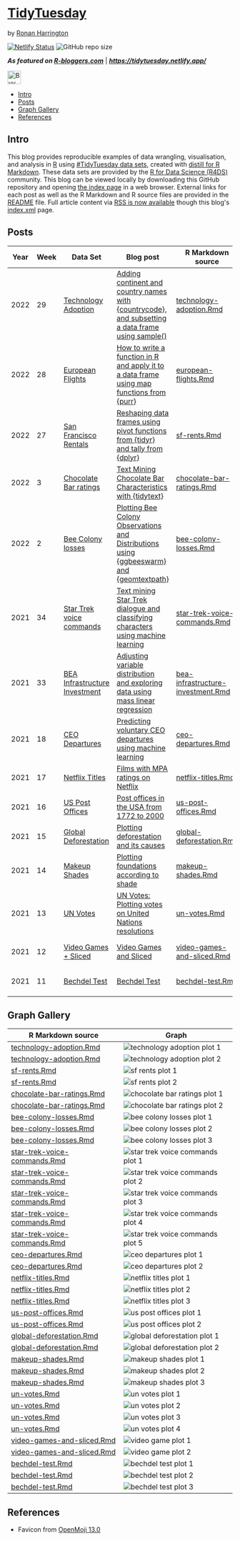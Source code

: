 # [TidyTuesday](https://github.com/rnnh/TidyTuesday/)

by [Ronan Harrington](https://github.com/rnnh/)

[![Netlify Status](https://api.netlify.com/api/v1/badges/f8211364-bd13-41ac-97b2-e9ed92e9c615/deploy-status)](https://app.netlify.com/sites/tidytuesday/deploys)
![GitHub repo size](https://img.shields.io/github/repo-size/rnnh/TidyTuesday)

***As featured on [R-bloggers.com](https://www.r-bloggers.com/author/ronan-harrington/)*** | ***<https://tidytuesday.netlify.app/>***

<a href='https://ko-fi.com/rnn_h' target='_blank'><img height='30' style='border:0px;height:30px;' src='https://az743702.vo.msecnd.net/cdn/kofi3.png?v=0' border='0' alt='Buy Me a Coffee at ko-fi.com'> </a>

- [Intro](#intro)
- [Posts](#posts)
- [Graph Gallery](#graph-gallery)
- [References](#references)

## Intro

This blog provides reproducible examples of data wrangling, visualisation, and analysis in [R](https://www.r-project.org/) using [#TidyTuesday data sets](https://github.com/rfordatascience/tidytuesday), created with [distill for R Markdown](https://github.com/rstudio/distill).
These data sets are provided by the [R for Data Science (R4DS)](https://github.com/rfordatascience) community.
This blog can be viewed locally by downloading this GitHub repository and opening [the index page](_site/index.html) in a web browser.
External links for each post as well as the R Markdown and R source files are provided in the [README](https://github.com/rnnh/TidyTuesday/blob/main/README.md#posts) file.
Full article content via [RSS is now available](https://github.com/rnnh/TidyTuesday/commit/3608329d5a880c6d9647c0d4e21c9763388de618) though this blog's [index.xml](https://tidytuesday.netlify.app/index.xml) page.

## Posts

| Year | Week | Data Set | Blog post | R Markdown source | R source | External links | Preview Plot |
| ---- | ---- | -------- | --------- | ----------------- | -------- | -------------- | ----- |
| 2022 | 29   | [Technology Adoption](https://github.com/rfordatascience/tidytuesday/blob/master/data/2022/2022-07-19/readme.md) | [Adding continent and country names with {countrycode}, and subsetting a data frame using sample()](https://tidytuesday.netlify.app/posts/2022-07-21-technology-adoption/) | [technology-adoption.Rmd](_posts/2022-07-21-technology-adoption/technology-adoption.Rmd) | [technology-adoption.R](_posts/2022-07-21-technology-adoption/technology-adoption.R) | [@Rbloggers](https://twitter.com/Rbloggers/status/1549925864686632961) [r-bloggers.com](https://r-bloggers.com/?p=329290) | ![technology adoption plot 1](_posts/2022-07-21-technology-adoption/technology-adoption_files/figure-html5/fig1-1.png) |
| 2022 | 28   | [European Flights](https://github.com/rfordatascience/tidytuesday/blob/master/data/2022/2022-07-12/readme.md) | [How to write a function in R and apply it to a data frame using map functions from {purr}](https://tidytuesday.netlify.app/posts/2022-07-12-european-flights/) | [european-flights.Rmd](_posts/2022-07-12-european-flights/european-flights.Rmd) | [european-flights.R](_posts/2022-07-12-european-flights/european-flights.R) | [@Rbloggers](https://twitter.com/Rbloggers/status/1547117375539093504) [r-bloggers.com](https://r-bloggers.com/?p=328786) | ![european flights plot](_posts/2022-07-12-european-flights/european-flights_files/figure-html5/fig1-1.png) |
| 2022 | 27   | [San Francisco Rentals](https://github.com/rfordatascience/tidytuesday/blob/master/data/2022/2022-07-05/readme.md) | [Reshaping data frames using pivot functions from {tidyr} and tally from {dplyr}](https://tidytuesday.netlify.app/posts/2022-07-05-sf-rents/) | [sf-rents.Rmd](_posts/2022-07-05-sf-rents/sf-rents.Rmd) | [sf-rents.R](_posts/2022-07-05-sf-rents/sf-rents.R) | [@Rbloggers](https://twitter.com/Rbloggers/status/1544501380534108160) [r-bloggers.com](https://r-bloggers.com/?p=328313) | ![sf rents plot 2](_posts/2022-07-05-sf-rents/sf-rents_files/figure-html5/fig2-1.png) |
| 2022 | 3    | [Chocolate Bar ratings](https://github.com/rfordatascience/tidytuesday/blob/master/data/2022/2022-01-18/readme.md) | [Text Mining Chocolate Bar Characteristics with {tidytext}](https://tidytuesday.netlify.app/posts/2022-01-26-chocolate-bar-ratings/) | [chocolate-bar-ratings.Rmd](_posts/2022-01-26-chocolate-bar-ratings/chocolate-bar-ratings.Rmd) | [chocolate-bar-ratings.R](_posts/2022-01-26-chocolate-bar-ratings/chocolate-bar-ratings.R) | [@Rbloggers](https://twitter.com/Rbloggers/status/1486507975216930821) [r-bloggers.com](https://r-bloggers.com/?p=236924) | ![chocolate bar ratings plot 2](_posts/2022-01-26-chocolate-bar-ratings/chocolate-bar-ratings_files/figure-html5/fig2-1.png) |
| 2022 | 2    | [Bee Colony losses](https://github.com/rfordatascience/tidytuesday/blob/master/data/2022/2022-01-11/readme.md) | [Plotting Bee Colony Observations and Distributions using {ggbeeswarm} and {geomtextpath}](https://tidytuesday.netlify.app/posts/2022-01-23-bee-colony-losses/) | [bee-colony-losses.Rmd](_posts/2022-01-23-bee-colony-losses/bee-colony-losses.Rmd) | [bee-colony-losses.R](_posts/2022-01-23-bee-colony-losses/bee-colony-losses.R) | [@Rbloggers](https://twitter.com/Rbloggers/status/1485409486345015296) [r-bloggers.com](https://r-bloggers.com/?p=236772) | ![bee colony losses plot 3](_posts/2022-01-23-bee-colony-losses/bee-colony-losses_files/figure-html5/fig3-1.png) |
| 2021 | 34   | [Star Trek voice commands](https://github.com/rfordatascience/tidytuesday/blob/master/data/2021/2021-08-17/readme.md) | [Text mining Star Trek dialogue and classifying characters using machine learning](https://tidytuesday.netlify.app/posts/2021-08-18-star-trek-voice-commands/) | [star-trek-voice-commands.Rmd](_posts/2021-08-18-star-trek-voice-commands/star-trek-voice-commands.Rmd) | [star-trek-voice-commands.R](_posts/2021-08-18-star-trek-voice-commands/star-trek-voice-commands.R) | [@Rbloggers](https://twitter.com/Rbloggers/status/1428019352239022081) [r-bloggers.com](https://r-bloggers.com/?p=226189) | ![star trek voice commands plot 4](_posts/2021-08-18-star-trek-voice-commands/star-trek-voice-commands_files/figure-html5/fig4-1.png) |
| 2021 | 33   | [BEA Infrastructure Investment](https://github.com/rfordatascience/tidytuesday/blob/master/data/2021/2021-08-10/readme.md) | [Adjusting variable distribution and exploring data using mass linear regression](https://tidytuesday.netlify.app/posts/2021-08-15-bea-infrastructure-investment/) | [bea-infrastructure-investment.Rmd](_posts/2021-08-15-bea-infrastructure-investment/bea-infrastructure-investment.Rmd) | [bea-infrastructure-investment.R](_posts/2021-08-15-bea-infrastructure-investment/bea-infrastructure-investment.R) | [@Rbloggers](https://twitter.com/Rbloggers/status/1427075618223575046) [r-bloggers.com](https://r-bloggers.com/?p=226037) | ![bea infrastructure investment plot](_posts/2021-08-15-bea-infrastructure-investment/bea-infrastructure-investment_files/figure-html5/figure_1-1.png) |
| 2021 | 18   | [CEO Departures](https://github.com/rfordatascience/tidytuesday/blob/master/data/2021/2021-04-27/readme.md) | [Predicting voluntary CEO departures using machine learning](https://tidytuesday.netlify.app/posts/2021-04-27-ceo-departures/) | [ceo-departures.Rmd](https://github.com/rnnh/TidyTuesday/blob/main/_posts/2021-04-27-ceo-departures/ceo-departures.Rmd) | [ceo-departures.R](https://github.com/rnnh/TidyTuesday/blob/main/_posts/2021-04-27-ceo-departures/ceo-departures.R) | [@Rbloggers](https://twitter.com/Rbloggers/status/1417351534204047371) [r-bloggers.com](https://r-bloggers.com/?p=224585) | ![ceo departures plot 2](_posts/2021-04-27-ceo-departures/ceo-departures_files/figure-html5/fig2-1.png) |
| 2021 | 17   | [Netflix Titles](https://github.com/rfordatascience/tidytuesday/blob/master/data/2021/2021-04-20/readme.md) | [Films with MPA ratings on Netflix](https://tidytuesday.netlify.app/posts/2021-04-21-netflix-titles/) | [netflix-titles.Rmd](_posts/2021-04-21-netflix-titles/netflix-titles.Rmd) | [netflix-titles.R](_posts/2021-04-21-netflix-titles/netflix-titles.R) | [@Rbloggers](https://twitter.com/Rbloggers/status/1417351574398062615) [r-bloggers.com](https://r-bloggers.com/?p=224587) | ![netflix titles plot 1](_posts/2021-04-21-netflix-titles/netflix-titles_files/figure-html5/figure1-1.png) |
| 2021 | 16   | [US Post Offices](https://github.com/rfordatascience/tidytuesday/blob/master/data/2021/2021-04-13/readme.md) | [Post offices in the USA from 1772 to 2000](https://tidytuesday.netlify.app/posts/2021-04-16-us-post-offices/) | [us-post-offices.Rmd](_posts/2021-04-16-us-post-offices/us-post-offices.Rmd) | [us-post-offices.R](_posts/2021-04-16-us-post-offices/us-post-offices.R) | [@Rbloggers](https://twitter.com/Rbloggers/status/1417496248446328839) [r-bloggers.com](https://r-bloggers.com/?p=224626) | ![us post offices plot 2](_posts/2021-04-16-us-post-offices/us-post-offices_files/figure-html5/figure2-1.png) |
| 2021 | 15   | [Global Deforestation](https://github.com/rfordatascience/tidytuesday/blob/master/data/2021/2021-04-06/readme.md) | [Plotting deforestation and its causes](https://tidytuesday.netlify.app/posts/2021-04-07-global-deforestation/) | [global-deforestation.Rmd](_posts/2021-04-07-global-deforestation/global-deforestation.Rmd) | [global-deforestation.R](_posts/2021-04-07-global-deforestation/global-deforestation.R) | [@Rbloggers](https://twitter.com/Rbloggers/status/1417623342530576385) [r-bloggers.com](https://r-bloggers.com/?p=224656) | ![global deforestation plot 1](_posts/2021-04-07-global-deforestation/global-deforestation_files/figure-html5/figure1-1.png) |
| 2021 | 14   | [Makeup Shades](https://github.com/rfordatascience/tidytuesday/blob/master/data/2021/2021-03-30/readme.md) | [Plotting foundations according to shade](https://tidytuesday.netlify.app/posts/2021-04-06-makeup-shades/) | [makeup-shades.Rmd](_posts/2021-04-06-makeup-shades/makeup-shades.Rmd) | [makeup-shades.R](_posts/2021-04-06-makeup-shades/makeup-shades.R) | [@Rbloggers](https://twitter.com/Rbloggers/status/1417804515475136518) [r-bloggers.com](https://r-bloggers.com/?p=224706) | ![makeup shades plot 1](_posts/2021-04-06-makeup-shades/makeup-shades_files/figure-html5/figure1-1.png) |
| 2021 | 13   | [UN Votes](https://github.com/rfordatascience/tidytuesday/blob/master/data/2021/2021-03-23/readme.md) | [UN Votes: Plotting votes on United Nations resolutions](https://tidytuesday.netlify.app/posts/2021-03-30-un-votes/) | [un-votes.Rmd](_posts/2021-03-30-un-votes/un-votes.Rmd) | [un-votes.R](_posts/2021-03-30-un-votes/un-votes.R) | [@Rbloggers](https://twitter.com/Rbloggers/status/1417804550036246528) [r-bloggers.com](https://r-bloggers.com/?p=224708) | ![un votes plot 2](_posts/2021-03-30-un-votes/un-votes_files/figure-html5/figure2-1.png) |
| 2021 | 12   | [Video Games + Sliced](https://github.com/rfordatascience/tidytuesday/blob/master/data/2021/2021-03-16/readme.md) | [Video Games and Sliced](https://tidytuesday.netlify.app/posts/2021-03-23-video-games-and-sliced/) | [video-games-and-sliced.Rmd](_posts/2021-03-23-video-games-and-sliced/video-games-and-sliced.Rmd) | [video-games-and-sliced.R](_posts/2021-03-23-video-games-and-sliced/video-games-and-sliced.R) | [@Rbloggers](https://twitter.com/Rbloggers/status/1417937931675766790) [r-bloggers.com](https://r-bloggers.com/?p=224740) | ![video game plot 1](images/video-games-and-sliced-1.png) |
| 2021 | 11   | [Bechdel Test](https://github.com/rfordatascience/tidytuesday/blob/master/data/2021/2021-03-09/readme.md) | [Bechdel Test](https://tidytuesday.netlify.app/posts/2021-03-21-bechdel-test/) | [bechdel-test.Rmd](_posts/2021-03-21-bechdel-test/bechdel-test.Rmd) | [bechdel-test.R](_posts/2021-03-21-bechdel-test/bechdel-test.R) | [@Rbloggers](https://twitter.com/Rbloggers/status/1418109114035675140) [r-bloggers.com](https://r-bloggers.com/?p=224787) | ![bechdel test plot 1](images/bechdel-test-1.gif) |

## Graph Gallery

| R Markdown source | Graph |
| ---- | ----- |
| [technology-adoption.Rmd](_posts/2022-07-21-technology-adoption/technology-adoption.Rmd) | ![technology adoption plot 1](_posts/2022-07-21-technology-adoption/technology-adoption_files/figure-html5/fig1-1.png) |
| [technology-adoption.Rmd](_posts/2022-07-21-technology-adoption/technology-adoption.Rmd) | ![technology adoption plot 2](_posts/2022-07-21-technology-adoption/technology-adoption_files/figure-html5/fig2-1.png) |
| [sf-rents.Rmd](_posts/2022-07-05-sf-rents/sf-rents.Rmd) | ![sf rents plot 1](_posts/2022-07-05-sf-rents/sf-rents_files/figure-html5/fig1-1.png) |
| [sf-rents.Rmd](_posts/2022-07-05-sf-rents/sf-rents.Rmd) | ![sf rents plot 2](_posts/2022-07-05-sf-rents/sf-rents_files/figure-html5/fig2-1.png) |
| [chocolate-bar-ratings.Rmd](_posts/2022-01-26-chocolate-bar-ratings/chocolate-bar-ratings.Rmd) | ![chocolate bar ratings plot 1](_posts/2022-01-26-chocolate-bar-ratings/chocolate-bar-ratings_files/figure-html5/fig1-1.png) |
| [chocolate-bar-ratings.Rmd](_posts/2022-01-26-chocolate-bar-ratings/chocolate-bar-ratings.Rmd) | ![chocolate bar ratings plot 2](_posts/2022-01-26-chocolate-bar-ratings/chocolate-bar-ratings_files/figure-html5/fig2-1.png) |
| [bee-colony-losses.Rmd](_posts/2022-01-23-bee-colony-losses/bee-colony-losses.Rmd) | ![bee colony losses plot 1](_posts/2022-01-23-bee-colony-losses/bee-colony-losses_files/figure-html5/fig1-1.png) |
| [bee-colony-losses.Rmd](_posts/2022-01-23-bee-colony-losses/bee-colony-losses.Rmd) | ![bee colony losses plot 2](_posts/2022-01-23-bee-colony-losses/bee-colony-losses_files/figure-html5/fig2-1.gif) |
| [bee-colony-losses.Rmd](_posts/2022-01-23-bee-colony-losses/bee-colony-losses.Rmd) | ![bee colony losses plot 3](_posts/2022-01-23-bee-colony-losses/bee-colony-losses_files/figure-html5/fig3-1.png) |
| [star-trek-voice-commands.Rmd](_posts/2021-08-18-star-trek-voice-commands/star-trek-voice-commands.Rmd) | ![star trek voice commands plot 1](_posts/2021-08-18-star-trek-voice-commands/star-trek-voice-commands_files/figure-html5/fig1-1.png) |
| [star-trek-voice-commands.Rmd](_posts/2021-08-18-star-trek-voice-commands/star-trek-voice-commands.Rmd) | ![star trek voice commands plot 2](_posts/2021-08-18-star-trek-voice-commands/star-trek-voice-commands_files/figure-html5/fig2-1.png) |
| [star-trek-voice-commands.Rmd](_posts/2021-08-18-star-trek-voice-commands/star-trek-voice-commands.Rmd) | ![star trek voice commands plot 3](_posts/2021-08-18-star-trek-voice-commands/star-trek-voice-commands_files/figure-html5/fig3-1.png) |
| [star-trek-voice-commands.Rmd](_posts/2021-08-18-star-trek-voice-commands/star-trek-voice-commands.Rmd) | ![star trek voice commands plot 4](_posts/2021-08-18-star-trek-voice-commands/star-trek-voice-commands_files/figure-html5/fig4-1.png) |
| [star-trek-voice-commands.Rmd](_posts/2021-08-18-star-trek-voice-commands/star-trek-voice-commands.Rmd) | ![star trek voice commands plot 5](_posts/2021-08-18-star-trek-voice-commands/star-trek-voice-commands_files/figure-html5/fig5-1.png) |
| [ceo-departures.Rmd](https://github.com/rnnh/TidyTuesday/blob/main/_posts/2021-04-27-ceo-departures/ceo-departures.Rmd) | ![ceo departures plot 1](_posts/2021-04-27-ceo-departures/ceo-departures_files/figure-html5/fig1-1.png) |
| [ceo-departures.Rmd](https://github.com/rnnh/TidyTuesday/blob/main/_posts/2021-04-27-ceo-departures/ceo-departures.Rmd) | ![ceo departures plot 2](_posts/2021-04-27-ceo-departures/ceo-departures_files/figure-html5/fig2-1.png) |
| [netflix-titles.Rmd](_posts/2021-04-21-netflix-titles/netflix-titles.Rmd) | ![netflix titles plot 1](_posts/2021-04-21-netflix-titles/netflix-titles_files/figure-html5/figure1-1.png) |
| [netflix-titles.Rmd](_posts/2021-04-21-netflix-titles/netflix-titles.Rmd) | ![netflix titles plot 2](_posts/2021-04-21-netflix-titles/netflix-titles_files/figure-html5/figure2-1.png) |
| [netflix-titles.Rmd](_posts/2021-04-21-netflix-titles/netflix-titles.Rmd) | ![netflix titles plot 3](_posts/2021-04-21-netflix-titles/netflix-titles_files/figure-html5/figure3-1.png) |
| [us-post-offices.Rmd](_posts/2021-04-16-us-post-offices/us-post-offices.Rmd) | ![us post offices plot 1](_posts/2021-04-16-us-post-offices/us-post-offices_files/figure-html5/figure1-1.gif) |
| [us-post-offices.Rmd](_posts/2021-04-16-us-post-offices/us-post-offices.Rmd) | ![us post offices plot 2](_posts/2021-04-16-us-post-offices/us-post-offices_files/figure-html5/figure2-1.png) |
| [global-deforestation.Rmd](_posts/2021-04-07-global-deforestation/global-deforestation.Rmd) | ![global deforestation plot 1](_posts/2021-04-07-global-deforestation/global-deforestation_files/figure-html5/figure1-1.png) |
| [global-deforestation.Rmd](_posts/2021-04-07-global-deforestation/global-deforestation.Rmd) | ![global deforestation plot 2](_posts/2021-04-07-global-deforestation/global-deforestation_files/figure-html5/figure2-1.png) |
| [makeup-shades.Rmd](_posts/2021-04-06-makeup-shades/makeup-shades.Rmd) | ![makeup shades plot 1](_posts/2021-04-06-makeup-shades/makeup-shades_files/figure-html5/figure1-1.png)
| [makeup-shades.Rmd](_posts/2021-04-06-makeup-shades/makeup-shades.Rmd) | ![makeup shades plot 2](_posts/2021-04-06-makeup-shades/makeup-shades_files/figure-html5/figure2-1.png)
| [makeup-shades.Rmd](_posts/2021-04-06-makeup-shades/makeup-shades.Rmd) | ![makeup shades plot 3](_posts/2021-04-06-makeup-shades/makeup-shades_files/figure-html5/figure3-1.png) |
| [un-votes.Rmd](_posts/2021-03-30-un-votes/un-votes.Rmd) | ![un votes plot 1](_posts/2021-03-30-un-votes/un-votes_files/figure-html5/figure1-1.png) |
| [un-votes.Rmd](_posts/2021-03-30-un-votes/un-votes.Rmd) | ![un votes plot 2](_posts/2021-03-30-un-votes/un-votes_files/figure-html5/figure2-1.png) |
| [un-votes.Rmd](_posts/2021-03-30-un-votes/un-votes.Rmd) | ![un votes plot 3](_posts/2021-03-30-un-votes/un-votes_files/figure-html5/figure3-1.png) |
| [un-votes.Rmd](_posts/2021-03-30-un-votes/un-votes.Rmd) | ![un votes plot 4](_posts/2021-03-30-un-votes/un-votes_files/figure-html5/figure4-1.png) |
| [video-games-and-sliced.Rmd](_posts/2021-03-23-video-games-and-sliced/video-games-and-sliced.Rmd) | ![video game plot 1](images/video-games-and-sliced-1.png)
| [video-games-and-sliced.Rmd](_posts/2021-03-23-video-games-and-sliced/video-games-and-sliced.Rmd) | ![video game plot 2](_posts/2021-03-23-video-games-and-sliced/video-games-and-sliced_files/figure-html5/figure2-1.png) |
| [bechdel-test.Rmd](_posts/2021-03-21-bechdel-test/bechdel-test.Rmd) | ![bechdel test plot 1](images/bechdel-test-1.gif) |
| [bechdel-test.Rmd](_posts/2021-03-21-bechdel-test/bechdel-test.Rmd) | ![bechdel test plot 2](images/bechdel-test-2.png) |
| [bechdel-test.Rmd](_posts/2021-03-21-bechdel-test/bechdel-test.Rmd) | ![bechdel test plot 3](images/bechdel-test-3.png) |

## References

- Favicon from [OpenMoji 13.0](https://github.com/hfg-gmuend/openmoji/releases/tag/13.0.0)
